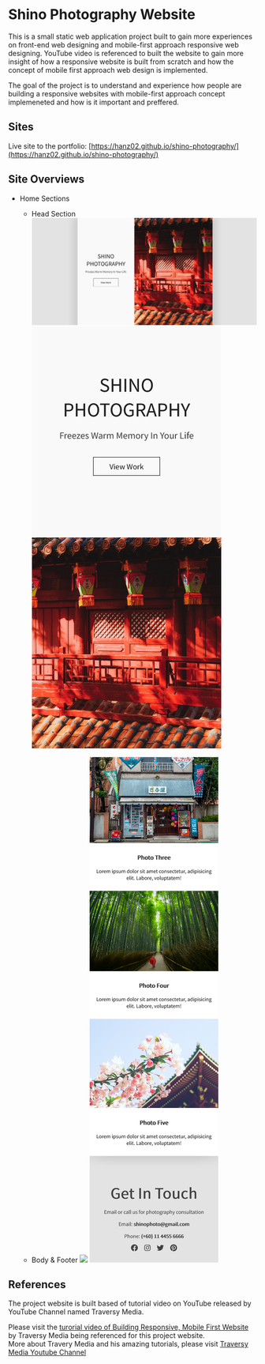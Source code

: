 # Shino Photography Website

This is a small static web application project built to gain more experiences on front-end web designing and mobile-first approach responsive web designing. YouTube video is referenced to built the website to gain more insight of how a responsive website is built from scratch and how the concept of mobile first approach web design is implemented. 

The goal of the project is to understand and experience how people are building a responsive websites with mobile-first approach concept implemeneted and how is it important and preffered. 

## Sites
Live site to the portfolio: [https://hanz02.github.io/shino-photography/](https://hanz02.github.io/shino-photography/)

## Site Overviews
- Home Sections
  - Head Section 
  ![](./assets/git-screenshots/head-desktop.png)
  ![](./assets/git-screenshots/head-mobile.png)  
  
  - Body & Footer
  ![](./assets/git-screenshots/body-desktop.png)
  ![](./assets/git-screenshots/body-mobile.png)
  



## References

The project website is built based of tutorial video on YouTube released by YouTube Channel named Traversy Media.

Please visit the [turorial video of Building Responsive, Mobile First Website](https://www.youtube.com/watch?v=XsEnj-1hG2o&t=1069s) by Traversy Media being referenced for this project website.\
More about Travery Media and his amazing tutorials, please visit [Traversy Media Youtube Channel]()
